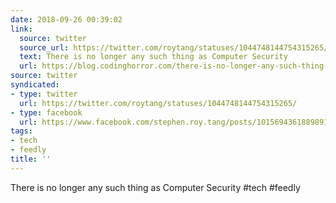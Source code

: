 ```yaml
---
date: 2018-09-26 00:39:02
link:
  source: twitter
  source_url: https://twitter.com/roytang/statuses/1044748144754315265/
  text: There is no longer any such thing as Computer Security
  url: https://blog.codinghorror.com/there-is-no-longer-any-such-thing-as-computer-security/
source: twitter
syndicated:
- type: twitter
  url: https://twitter.com/roytang/statuses/1044748144754315265/
- type: facebook
  url: https://www.facebook.com/stephen.roy.tang/posts/10156943618898912
tags:
- tech
- feedly
title: ''
---
```


There is no longer any such thing as Computer Security  #tech #feedly
